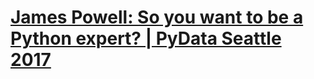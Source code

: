 # [James Powell: So you want to be a Python expert? | PyData Seattle 2017](https://www.youtube.com/watch?v=cKPlPJyQrt4)
